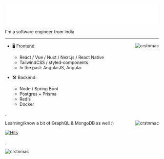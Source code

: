 <img src="https://raw.githubusercontent.com/crstnmac/crstnmac/1cc7d7608c5c0f09ff69c5762fa5d629ec00df60/header.svg" alt=":header:" />

I'm a software engineer from India

---

<a href="https://discord.com/users/484623360899284992" target="_blank"><p><img align="right" src="https://lanyard.cnrad.dev/api/484623360899284992" alt="crstnmac" /></p></a>



- 🖥️ Frontend:
  - React / Vue / Nuxt / Next.js / React Native
  - TailwindCSS / styled-components
  - In the past: AngularJS, Angular

- 🛠 Backend:
  - Node / Spring Boot
  - Postgres + Prisma
  - Redis
  - Docker

<a href="https://open.spotify.com/user/xpxdzn2hztvea9akz2unakmuc" target="_blank">&nbsp;<p><img align="right" src="https://spotify-recently-played-readme.vercel.app/api?user=xpxdzn2hztvea9akz2unakmuc&width=350" alt="crstnmac" /></p></a>

Learning/know a bit of GraphQL & MongoDB as well :)

[![Hits](https://hits.sh/github.com/crstnmac.svg?color=1c2aec&labelColor=161414)](https://hits.sh/github.com/crstnmac/)

<a href="https://open.spotify.com/user/xpxdzn2hztvea9akz2unakmuc" target="_blank">&nbsp;<p><img align="left" src="https://now-play.vercel.app/api/generate?uid=efc4792d-dd75-404f-a518-32caada147f9&theme=dark" alt="crstnmac" /></p></a>


